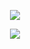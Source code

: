 <p align="center">
  <img src="https://github-readme-stats.vercel.app/api/top-langs/?username=luka-casey&layout=compact&theme=tokyonight" />
</p>

<p align="center">
  <img src="https://skillicons.dev/icons?i=dotnet,ts,sql" />
</p>


